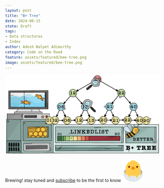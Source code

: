 ```yaml
---
layout: post
title: "B+ Tree"
date: 2024-06-15
state: Draft
tags:
- Data structures
- Index
author: Adesh Nalpet Adimurthy
category: Code on the Road
feature: assets/featured/bee-tree.png
image: assets/featured/bee-tree.png
---
```


<img class="center-image" src="./assets/featured/bee-tree.png" />

<p>Brewing! stay tuned and <a href="https://pyblog.medium.com/subscribe" target="_blank">subscribe</a> to be the first to know <img class="twemoji" src="../assets/img/emoji/chick.svg" alt="hatching chick"></p>